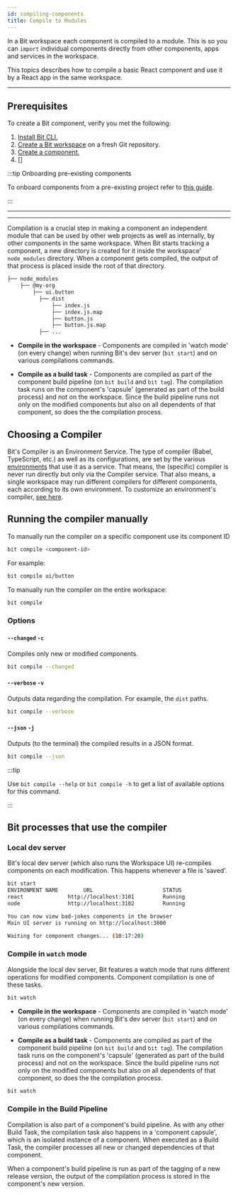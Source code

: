 ```yaml
---
id: compiling-components
title: Compile to Modules
---
```


In a Bit workspace each component is compiled to a module. This is so you can `import` individual components directly from other components, apps and services in the workspace.

This topics describes how to compile a basic React component and use it by a React app in the same workspace.

---

## Prerequisites

To create a Bit component, verify you met the following:

1. [Install Bit CLI.](https://TODO)
1. [Create a Bit workspace](https://TODO) on a fresh Git repository.
1. [Create a component.](/bit-components/component-overview)
1. []

:::tip Onboarding pre-existing components

To onboard components from a pre-existing project refer to [this guide](https://TODO).

:::

---

---

Compilation is a crucial step in making a component an independent module that can be used by other web projects as well as internally, by other components in the same workspace.
When Bit starts tracking a component, a new directory is created for it inside the workspace' `node_modules` directory. When a component gets compiled, the output of that process is placed inside the root of that directory.

```bash
├── node_modules
    ├── @my-org
        ├── ui.button
          ├── dist
              ├── index.js
              ├── index.js.map
              ├── button.js
              ├── button.js.map
          ├── ...
```

- **Compile in the workspace** - Components are compiled in 'watch mode' (on every change) when running Bit's dev server (`bit start`) and on various compilations commands.

- **Compile as a build task** -
  Components are compiled as part of the component build pipeline (on `bit build` and `bit tag`).
  The compilation task runs on the component's 'capsule' (generated as part of the build process) and not on the workspace.
  Since the build pipeline runs not only on the modified components but also on all dependents of that component, so does the the compilation process.

## Choosing a Compiler

Bit's Compiler is an Environment Service.
The type of compiler (Babel, TypeScript, etc.) as well as its configurations, are set by the various [environments](/bit-environments/environments) that use it as a service.
That means, the (specific) compiler is never run directly but only via the Compiler service. That also means, a single workspace may run different compilers for different components, each according to its own environment.
To customize an environment's compiler, [see here](/bit-environments/environments).

## Running the compiler manually

To manually run the compiler on a specific component use its component ID

```bash
bit compile <component-id>
```

For example:

```bash
bit compile ui/button
```

To manually run the compiler on the entire workspace:

```bash
bit compile
```

### Options

#### `--changed` `-c`

Compiles only new or modified components.

```bash
bit compile --changed
```

#### `--verbose` `-v`

Outputs data regarding the compilation. For example, the `dist` paths.

```bash
bit compile --verbose
```

#### `--json` `-j`

Outputs (to the terminal) the compiled results in a JSON format.

```bash
bit compile --json
```

:::tip

Use `bit compile --help` or `bit compile -h` to get a list of available options for this command.

:::

## Bit processes that use the compiler

### Local dev server

Bit's local dev server (which also runs the Workspace UI) re-compiles components on each modification. This happens whenever a file is 'saved'.

```bash
bit start
ENVIRONMENT NAME        URL                      STATUS
react              http://localhost:3101         Running
node               http://localhost:3102         Running

You can now view bad-jokes components in the browser
Main UI server is running on http://localhost:3000

Waiting for component changes... (10:17:20)
```

### Compile in `watch` mode

Alongside the local dev server, Bit features a watch mode that runs different operations for modified components. Component compilation is one of these tasks.

```bash
bit watch
```

- **Compile in the workspace** - Components are compiled in 'watch mode' (on every change) when running Bit's dev server (`bit start`) and on various compilations commands.

- **Compile as a build task** -
  Components are compiled as part of the component build pipeline (on `bit build` and `bit tag`).
  The compilation task runs on the component's 'capsule' (generated as part of the build process) and not on the workspace.
  Since the build pipeline runs not only on the modified components but also on all dependents of that component, so does the the compilation process.

```bash
bit watch
```

### Compile in the Build Pipeline

Compilation is also part of a component's build pipeline. As with any other Build Task, the compilation task also happens in a 'component capsule', which is an isolated instance of a component. When executed as a Build Task, the compiler processes all new or changed dependencies of that component.

When a component's build pipeline is run as part of the tagging of a new release version, the output of the compilation process is stored in the component's new version.
